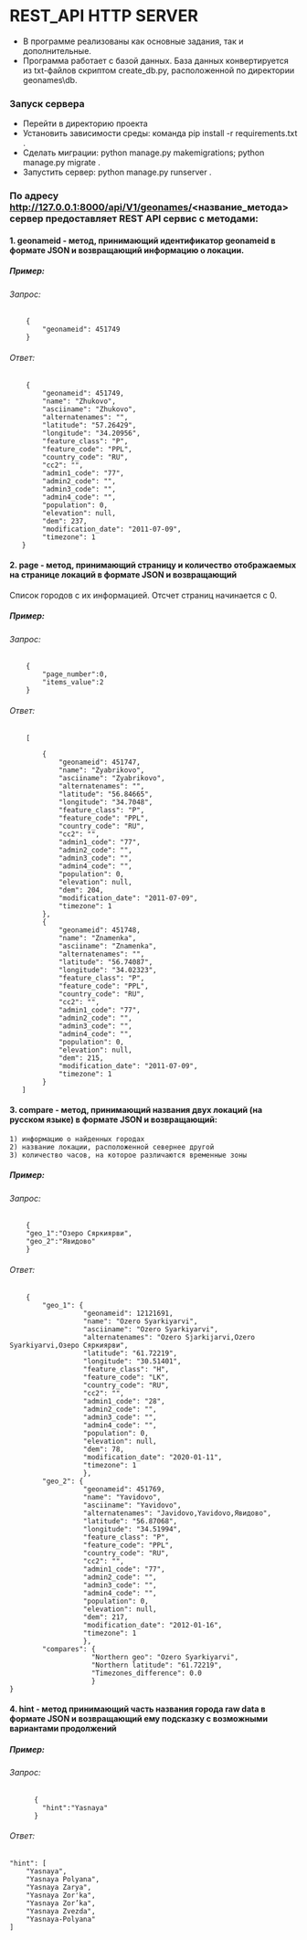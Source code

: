 # REST_API HTTP SERVER

* В программе реализованы как основные задания, так и дополнительные.
* Программа работает с базой данных. База данных конвертируется из txt-файлов скриптом create_db.py, расположенной по
  директории geonames\db\.
  
### Запуск сервера

* Перейти в директорию проекта
* Установить зависимости среды: команда pip install -r requirements.txt .
* Сделать миграции: python manage.py makemigrations; python manage.py migrate .
* Запустить сервер: python manage.py runserver . 


### По адресу http://127.0.0.1:8000/api/V1/geonames/<название_метода> cервер предоставляет REST API сервис с методами:

#### 1. geonameid - метод, принимающий идентификатор geonameid в формате JSON и возвращающий информацию о локации.

##### Пример:

###### Запрос:

        {
            "geonameid": 451749
        }

###### Ответ:

        {
            "geonameid": 451749,
            "name": "Zhukovo",
            "asciiname": "Zhukovo",
            "alternatenames": "",
            "latitude": "57.26429",
            "longitude": "34.20956",
            "feature_class": "P",
            "feature_code": "PPL",
            "country_code": "RU",
            "cc2": "",
            "admin1_code": "77",
            "admin2_code": "",
            "admin3_code": "",
            "admin4_code": "",
            "population": 0,
            "elevation": null,
            "dem": 237,
            "modification_date": "2011-07-09",
            "timezone": 1
       }


#### 2. page - метод, принимающий страницу и количество отображаемых на странице локаций в формате JSON и возвращающий

Cписок городов с их информацией. Отсчет страниц начинается с 0.

##### Пример:

###### Запрос:

        {
            "page_number":0,
            "items_value":2
        }

###### Ответ:

        [
            
            {
                "geonameid": 451747,
                "name": "Zyabrikovo",
                "asciiname": "Zyabrikovo",
                "alternatenames": "",
                "latitude": "56.84665",
                "longitude": "34.7048",
                "feature_class": "P",
                "feature_code": "PPL",
                "country_code": "RU",
                "cc2": "",
                "admin1_code": "77",
                "admin2_code": "",
                "admin3_code": "",
                "admin4_code": "",
                "population": 0,
                "elevation": null,
                "dem": 204,
                "modification_date": "2011-07-09",
                "timezone": 1
            },
            {
                "geonameid": 451748,
                "name": "Znamenka",
                "asciiname": "Znamenka",
                "alternatenames": "",
                "latitude": "56.74087",
                "longitude": "34.02323",
                "feature_class": "P",
                "feature_code": "PPL",
                "country_code": "RU",
                "cc2": "",
                "admin1_code": "77",
                "admin2_code": "",
                "admin3_code": "",
                "admin4_code": "",
                "population": 0,
                "elevation": null,
                "dem": 215,
                "modification_date": "2011-07-09",
                "timezone": 1
            }
       ]

#### 3. compare - метод, принимающий названия двух локаций (на русском языке) в формате JSON и возвращающий:

    1) информацию о найденных городах
    2) название локации, расположенной севернее другой
    3) количество часов, на которое различаются временные зоны

##### Пример:

###### Запрос:

        {
	    "geo_1":"Озеро Сяркиярви",
	    "geo_2":"Явидово"
        }

###### Ответ:

        {
            "geo_1": {
                      "geonameid": 12121691,
                      "name": "Ozero Syarkiyarvi",
                      "asciiname": "Ozero Syarkiyarvi",
                      "alternatenames": "Ozero Sjarkijarvi,Ozero Syarkiyarvi,Озеро Сяркиярви",
                      "latitude": "61.72219",
                      "longitude": "30.51401",
                      "feature_class": "H",
                      "feature_code": "LK",
                      "country_code": "RU",
                      "cc2": "",
                      "admin1_code": "28",
                      "admin2_code": "",
                      "admin3_code": "",
                      "admin4_code": "",
                      "population": 0,
                      "elevation": null,
                      "dem": 78,
                      "modification_date": "2020-01-11",
                      "timezone": 1
                      },
            "geo_2": {
                      "geonameid": 451769,
                      "name": "Yavidovo",
                      "asciiname": "Yavidovo",
                      "alternatenames": "Javidovo,Yavidovo,Явидово",
                      "latitude": "56.87068",
                      "longitude": "34.51994",
                      "feature_class": "P",
                      "feature_code": "PPL",
                      "country_code": "RU",
                      "cc2": "",
                      "admin1_code": "77",
                      "admin2_code": "",
                      "admin3_code": "",
                      "admin4_code": "",
                      "population": 0,
                      "elevation": null,
                      "dem": 217,
                      "modification_date": "2012-01-16",
                      "timezone": 1
                      },
            "compares": {
                        "Northern geo": "Ozero Syarkiyarvi",
                        "Northern latitude": "61.72219",
                        "Timezones_difference": 0.0
                        }
    }

#### 4. hint - метод принимающий часть названия города raw data в формате JSON и возвращающий ему подсказку с возможными вариантами продолжений

##### Пример:

###### Запрос:

          {
            "hint":"Yasnaya"
          }

###### Ответ:

    "hint": [
        "Yasnaya",
        "Yasnaya Polyana",
        "Yasnaya Zarya",
        "Yasnaya Zor'ka",
        "Yasnaya Zor’ka",
        "Yasnaya Zvezda",
        "Yasnaya-Polyana"
    ]
